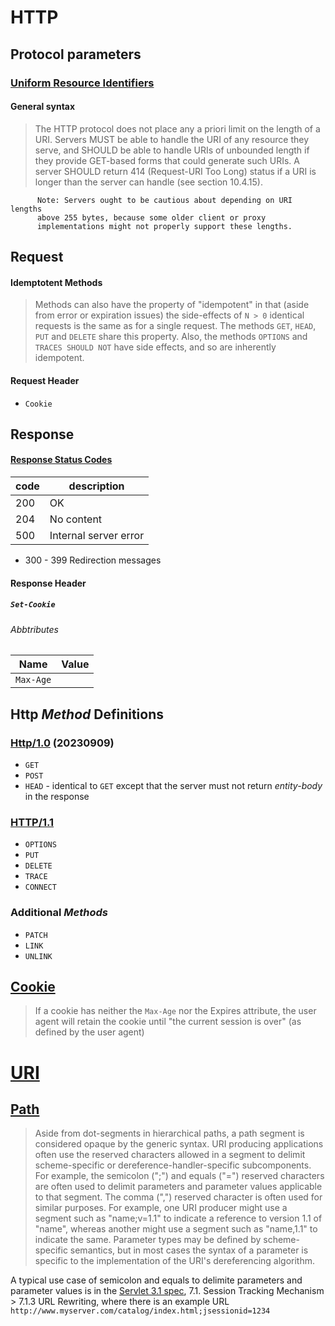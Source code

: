 # HTTP
## Protocol parameters
### [Uniform Resource Identifiers](https://www.w3.org/Protocols/rfc2616/rfc2616-sec3.html#sec3.2)
#### General syntax
> The HTTP protocol does not place any a priori limit on the length of a URI. Servers MUST be able to handle the URI of any resource they serve, and SHOULD be able to handle URIs of unbounded length if they provide GET-based forms that could generate such URIs. A server SHOULD return 414 (Request-URI Too Long) status if a URI is longer than the server can handle (see section 10.4.15).

```
      Note: Servers ought to be cautious about depending on URI lengths
      above 255 bytes, because some older client or proxy
      implementations might not properly support these lengths.
```

## Request
#### Idemptotent Methods
> Methods can also have the property of "idempotent" in that (aside from error or expiration issues) the side-effects of `N > 0` identical requests is the same as for a single request. The methods `GET`, `HEAD`, `PUT` and `DELETE` share this property. Also, the methods `OPTIONS` and `TRACES SHOULD NOT` have side effects, and so are inherently idempotent.

#### Request Header
* `Cookie`

## Response
#### [Response Status Codes](https://developer.mozilla.org/en-US/docs/Web/HTTP/Status)
 code | description
------|-------------------
200   | OK
204   | No content
500   | Internal server error


* 300 - 399 Redirection messages

#### Response Header
##### `Set-Cookie`
###### Abbtributes
Name      | Value
----------|----------
`Max-Age` | <number>

## Http *Method* Definitions
### [Http/1.0](https://www.rfc-editor.org/rfc/rfc1945#section-8) (20230909)
* `GET`
* `POST`
* `HEAD` - identical to `GET` except that the server must not return *entity-body* in the response 

### [HTTP/1.1](https://www.ietf.org/rfc/rfc2616.txt) 
* `OPTIONS`
* `PUT`
* `DELETE`
* `TRACE`
* `CONNECT`
### Additional *Methods*
* `PATCH`
* `LINK`
* `UNLINK`

## [Cookie](https://www.rfc-editor.org/rfc/rfc6265#section-8.4)
> If a cookie has neither the `Max-Age` nor the Expires attribute, the user agent will retain the cookie until "the current session is over" (as defined by the user agent) 


# [URI](https://www.ietf.org/rfc/rfc3986.html)
## [Path](https://www.ietf.org/rfc/rfc3986.html#section-3.3)
> Aside from dot-segments in hierarchical paths, a path segment is considered opaque by the generic syntax.  URI producing applications often use the reserved characters allowed in a segment to delimit scheme-specific or dereference-handler-specific subcomponents.  For example, the semicolon (";") and equals ("=") reserved characters are often used to delimit parameters and parameter values applicable to that segment.  The comma (",") reserved character is often used for similar purposes.  For example, one URI producer might use a segment such as "name;v=1.1" to indicate a reference to version 1.1 of "name", whereas another might use a segment such as "name,1.1" to indicate the same.  Parameter types may be defined by scheme-specific semantics, but in most cases the syntax of a parameter is specific to the implementation of the URI's dereferencing algorithm.

A typical use case of semicolon and equals to delimite parameters and parameter values is in the [Servlet 3.1 spec](#), 7.1. Session Tracking Mechanism > 7.1.3 URL Rewriting, where there is an example URL `http://www.myserver.com/catalog/index.html;jsessionid=1234`

